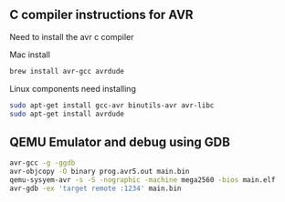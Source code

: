 ## C compiler instructions for AVR

Need to install the avr c compiler

Mac install

```bash
brew install avr-gcc avrdude
```

Linux components need installing

```bash
sudo apt-get install gcc-avr binutils-avr avr-libc
sudo apt-get install avrdude
```


## QEMU Emulator and debug using GDB

```bash
avr-gcc -g -ggdb 
avr-objcopy -O binary prog.avr5.out main.bin
qemu-sysyem-avr -s -S -nographic -machine mega2560 -bios main.elf
avr-gdb -ex 'target remote :1234' main.bin
```
